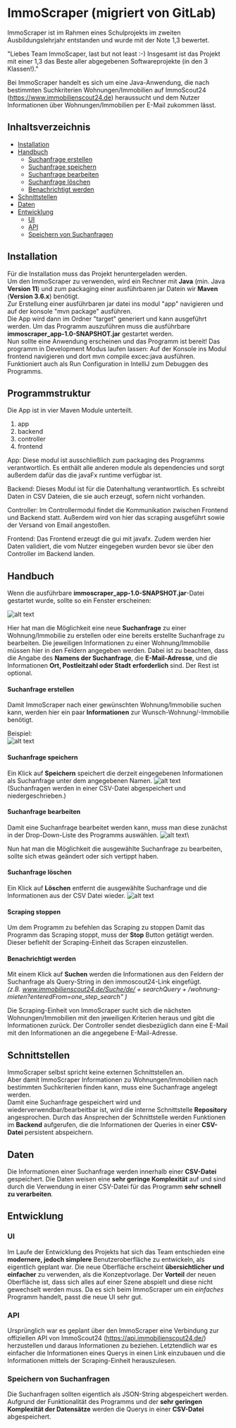 # ImmoScraper (migriert von GitLab)
ImmoScraper ist im Rahmen eines Schulprojekts im zweiten Ausbildungslehrjahr entstanden und wurde mit der Note 1,3 bewertet. 

"Liebes Team ImmoScaper,
last but not least :-) Insgesamt ist das Projekt mit einer 1,3 das Beste aller abgegebenen Softwareprojekte (in den 3 Klassen!)."


Bei ImmoScraper handelt es sich um eine Java-Anwendung, die nach bestimmten Suchkriterien Wohnungen/Immobilien auf ImmoScout24 (https://www.immobilienscout24.de) heraussucht und dem Nutzer Informationen über Wohnungen/Immobilien per E-Mail zukommen lässt.
## Inhaltsverzeichnis

- [Installation](#installation)
- [Handbuch](#handbuch)
    - [Suchanfrage erstellen](#suchanfrage-erstellen)
    - [Suchanfrage speichern](#suchanfrage-speichern)
    - [Suchanfrage bearbeiten](#suchanfrage-bearbeiten)
    - [Suchanfrage löschen](#suchanfrage-löschen)
    - [Benachrichtigt werden](#benachrichtigt-werden)
- [Schnittstellen](#schnittstellen) 
- [Daten](#daten)
- [Entwicklung](#entwicklung)
    - [UI](#ui)
    - [API](#api)
    - [Speichern von Suchanfragen](#speichern-von-suchanfragen)

## Installation

Für die Installation muss das Projekt heruntergeladen werden.\
Um den ImmoScraper zu verwenden, wird ein Rechner mit **Java** (min. Java **Version 11**) und zum packaging einer ausführbaren jar Datein wir **Maven** (**Version 3.6.x**) benötigt.\
Zur Erstellung einer ausführbaren jar datei ins modul "app" navigieren und auf der konsole   "mvn package" ausführen. \
Die App wird dann im Ordner "target" generiert und kann ausgeführt werden. 
Um das Programm auszuführen muss die ausführbare **immoscraper_app-1.0-SNAPSHOT.jar** gestartet werden.\
Nun sollte eine Anwendung erscheinen und das Programm ist bereit!
Das programm in Development Modus laufen lassen:
Auf der Konsole ins Modul frontend navigieren und dort mvn compile excec:java ausführen. 
Funktioniert auch als Run Configuration in IntelliJ zum Debuggen des Programms. 

## Programmstruktur

Die App ist in vier Maven Module unterteilt. 
 1. app
 2. backend
 3. controller
 4. frontend

App: 
Diese modul ist ausschließlich zum packaging des Programms verantwortlich. Es enthält alle anderen module als dependencies und sorgt außerdem dafür das die javaFx runtime
verfügbar ist. 

Backend:
Dieses Modul ist für die Datenhaltung verantwortlich. Es schreibt Daten in CSV Dateien, die sie auch erzeugt, sofern nicht vorhanden. 

Controller:
Im Controllermodul findet die Kommunikation zwischen Frontend und Backend statt. Außerdem wird von hier das scraping ausgeführt sowie der Versand von 
Email angestoßen. 

Frontend: 
Das Frontend erzeugt die gui mit javafx. Zudem werden hier Daten validiert, die vom Nutzer eingegeben wurden bevor sie über den Controller im Backend landen.  


## Handbuch

Wenn die ausführbare **immoscraper_app-1.0-SNAPSHOT.jar**-Datei gestartet wurde, sollte so ein Fenster erscheinen:

![alt text](./screenshots/ImmoScraper_Start.png "ImmoScraper - Startoberfläche")

Hier hat man die Möglichkeit eine neue **Suchanfrage** zu einer Wohnung/Immobilie zu erstellen oder eine bereits erstellte Suchanfrage zu bearbeiten.
Die jeweiligen Informationen zu einer Wohnung/Immobilie müssen hier in den Feldern angegeben werden. Dabei ist zu beachten, dass die Angabe des **Namens der Suchanfrage**, die **E-Mail-Adresse**, und die Informationen **Ort, Postleitzahl oder Stadt** **erforderlich** sind. Der Rest ist optional.  

#### Suchanfrage erstellen

Damit ImmoScraper nach einer gewünschten Wohnung/Immobilie suchen kann, werden hier ein paar **Informationen** zur Wunsch-Wohnung/-Immobilie benötigt.

Beispiel:\
![alt text](./screenshots/ImmoScraper_Example.png "ImmoScraper - Beispiel")

#### Suchanfrage speichern
Ein Klick auf **Speichern** speichert die derzeit eingegebenen Informationen als Suchanfrage unter dem angegebenen Namen.
![alt text](./screenshots/ImmoScraper_Save.png "ImmoScraper - Speichern")\
(Suchanfragen werden in einer CSV-Datei abgespeichert und niedergeschrieben.)

#### Suchanfrage bearbeiten
Damit eine Suchanfrage bearbeitet werden kann, muss man diese zunächst in der Drop-Down-Liste des Programms auswählen.
![alt text](./screenshots/ImmoScraper_Edit.png "ImmoScraper - Bearbeiten")\

Nun hat man die Möglichkeit die ausgewählte Suchanfrage zu bearbeiten, sollte sich etwas geändert oder sich vertippt haben.

#### Suchanfrage löschen
Ein Klick auf **Löschen** entfernt die ausgewählte Suchanfrage und die Informationen aus der CSV Datei wieder.
![alt text](./screenshots/ImmoScraper_Delete.png "ImmoScraper - Löschen")

#### Scraping stoppen
Um dem Programm zu befehlen das Scraping zu stoppen
Damit das Programm das Scraping stoppt, muss der **Stop** Button getätigt werden. Dieser befiehlt der Scraping-Einheit das Scrapen einzustellen.

#### Benachrichtigt werden
Mit einem Klick auf **Suchen** werden die Informationen aus den Feldern der Suchanfrage als Query-String in den immoscout24-Link eingefügt.\
*(z.B. www.immobilienscout24.de/Suche/de/ + searchQuery + /wohnung-mieten?enteredFrom=one_step_search" )*

Die Scraping-Einheit von ImmoScraper sucht sich die nächsten Wohnungen/Immobilien mit den jeweiligen Kriterien heraus und gibt die Informationen zurück.
Der Controller sendet diesbezüglich dann eine E-Mail mit den Informationen an die angegebene E-Mail-Adresse.

## Schnittstellen

ImmoScraper selbst spricht keine externen Schnittstellen an.\
Aber damit ImmoScraper Informationen zu Wohnungen/Immobilien nach bestimmten Suchkriterien finden kann, muss eine Suchanfrage angelegt werden.\
Damit eine Suchanfrage gespeichert wird und wiederverwendbar/bearbeitbar ist, wird die interne Schnittstelle **Repository** angesprochen. Durch das Ansprechen der Schnittstelle werden Funktionen im **Backend** aufgerufen, die die Informationen der Queries in einer **CSV-Datei** persistent abspeichern.

## Daten
Die Informationen einer Suchanfrage werden innerhalb einer **CSV-Datei** gespeichert. Die Daten weisen eine **sehr geringe Komplexität** auf und sind durch die Verwendung in einer CSV-Datei für das Programm **sehr schnell zu verarbeiten**.

## Entwicklung

### UI
Im Laufe der Entwicklung des Projekts hat sich das Team entschieden eine **modernere, jedoch simplere** Benutzeroberfläche zu entwickeln, als eigentlich geplant war.
Die neue Oberfläche erscheint **übersichtlicher und einfacher** zu verwenden, als die Konzeptvorlage.
Der **Vorteil** der neuen Oberfläche ist, dass sich alles auf einer Szene abspielt und diese nicht gewechselt werden muss.
Da es sich beim ImmoScraper um ein *einfaches* Programm handelt, passt die neue UI sehr gut.

### API
Ursprünglich war es geplant über den ImmoScraper eine Verbindung zur offiziellen API von ImmoScout24 (https://api.immobilienscout24.de/) herzustellen und daraus Informationen zu beziehen.
Letztendlich war es einfacher die Informationen eines Querys in einen Link einzubauen und die Informationen mittels der Scraping-Einheit herauszulesen.

### Speichern von Suchanfragen
Die Suchanfragen sollten eigentlich als JSON-String abgespeichert werden.\
Aufgrund der Funktionalität des Programms und der **sehr geringen Komplexität der Datensätze** werden die Querys in einer **CSV-Datei** abgespeichert.
